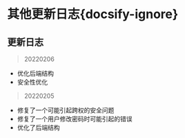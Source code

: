 # 其他更新日志{docsify-ignore}

## 更新日志

> 20220206

 - 优化后端结构
 - 安全性优化

> 20220205

 - 修复了一个可能引起跨权的安全问题
 - 修复了一个用户修改密码时可能引起的错误
 - 优化了后端结构